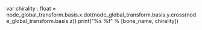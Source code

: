 var chirality : float = node_global_transform.basis.x.dot(node_global_transform.basis.y.cross(node_global_transform.basis.z))
print("%s %f" % [bone_name, chirality])